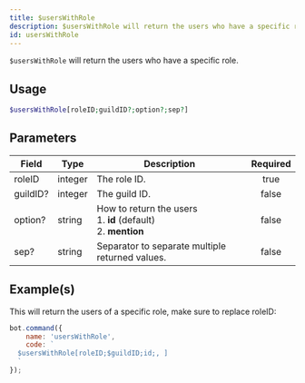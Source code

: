 ```yaml
---
title: $usersWithRole
description: $usersWithRole will return the users who have a specific role.
id: usersWithRole
---
```


`$usersWithRole` will return the users who have a specific role.

## Usage

```php
$usersWithRole[roleID;guildID?;option?;sep?]
```

## Parameters

| Field    | Type    | Description                                                              | Required |
| -------- | ------- | ------------------------------------------------------------------------ | :------: |
| roleID   | integer | The role ID.                                                             |   true   |
| guildID? | integer | The guild ID.                                                            |  false   |
| option?  | string  | How to return the users <br /> 1. **id** (default) <br /> 2. **mention** |  false   |
| sep?     | string  | Separator to separate multiple returned values.                          |  false   |

## Example(s)

This will return the users of a specific role, make sure to replace roleID:

```javascript
bot.command({
    name: 'usersWithRole',
    code: `
  $usersWithRole[roleID;$guildID;id;, ]
  `
});
```
